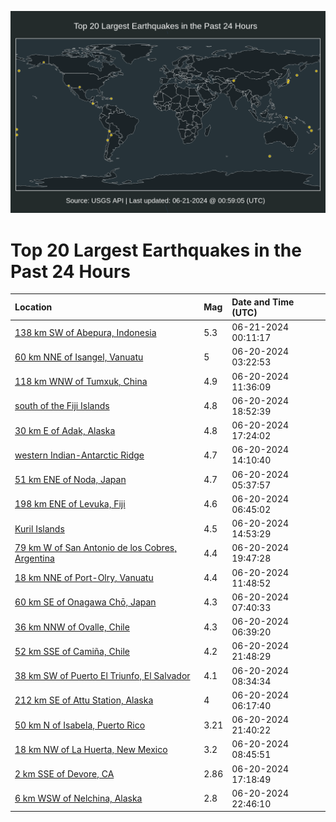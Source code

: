 ![Map](./map.png)

# Top 20 Largest Earthquakes in the Past 24 Hours

| Location | Mag | Date and Time (UTC) |
|:---|:---|:---|
| [138 km SW of Abepura, Indonesia](https://earthquake.usgs.gov/earthquakes/eventpage/us7000mtpd) | 5.3 | 06-21-2024 00:11:17 |
| [60 km NNE of Isangel, Vanuatu](https://earthquake.usgs.gov/earthquakes/eventpage/us7000mtj4) | 5 | 06-20-2024 03:22:53 |
| [118 km WNW of Tumxuk, China](https://earthquake.usgs.gov/earthquakes/eventpage/us7000mtkg) | 4.9 | 06-20-2024 11:36:09 |
| [south of the Fiji Islands](https://earthquake.usgs.gov/earthquakes/eventpage/us7000mtmq) | 4.8 | 06-20-2024 18:52:39 |
| [30 km E of Adak, Alaska](https://earthquake.usgs.gov/earthquakes/eventpage/us7000mtm3) | 4.8 | 06-20-2024 17:24:02 |
| [western Indian-Antarctic Ridge](https://earthquake.usgs.gov/earthquakes/eventpage/us7000mtlc) | 4.7 | 06-20-2024 14:10:40 |
| [51 km ENE of Noda, Japan](https://earthquake.usgs.gov/earthquakes/eventpage/us7000mtjg) | 4.7 | 06-20-2024 05:37:57 |
| [198 km ENE of Levuka, Fiji](https://earthquake.usgs.gov/earthquakes/eventpage/us7000mtjp) | 4.6 | 06-20-2024 06:45:02 |
| [Kuril Islands](https://earthquake.usgs.gov/earthquakes/eventpage/us7000mtlm) | 4.5 | 06-20-2024 14:53:29 |
| [79 km W of San Antonio de los Cobres, Argentina](https://earthquake.usgs.gov/earthquakes/eventpage/us7000mtn1) | 4.4 | 06-20-2024 19:47:28 |
| [18 km NNE of Port-Olry, Vanuatu](https://earthquake.usgs.gov/earthquakes/eventpage/us7000mtkk) | 4.4 | 06-20-2024 11:48:52 |
| [60 km SE of Onagawa Chō, Japan](https://earthquake.usgs.gov/earthquakes/eventpage/us7000mtjt) | 4.3 | 06-20-2024 07:40:33 |
| [36 km NNW of Ovalle, Chile](https://earthquake.usgs.gov/earthquakes/eventpage/us7000mtjm) | 4.3 | 06-20-2024 06:39:20 |
| [52 km SSE of Camiña, Chile](https://earthquake.usgs.gov/earthquakes/eventpage/us7000mtnu) | 4.2 | 06-20-2024 21:48:29 |
| [38 km SW of Puerto El Triunfo, El Salvador](https://earthquake.usgs.gov/earthquakes/eventpage/us7000mtjz) | 4.1 | 06-20-2024 08:34:34 |
| [212 km SE of Attu Station, Alaska](https://earthquake.usgs.gov/earthquakes/eventpage/us7000mtjk) | 4 | 06-20-2024 06:17:40 |
| [50 km N of Isabela, Puerto Rico](https://earthquake.usgs.gov/earthquakes/eventpage/pr71453563) | 3.21 | 06-20-2024 21:40:22 |
| [18 km NW of La Huerta, New Mexico](https://earthquake.usgs.gov/earthquakes/eventpage/us7000mtk0) | 3.2 | 06-20-2024 08:45:51 |
| [2 km SSE of Devore, CA](https://earthquake.usgs.gov/earthquakes/eventpage/ci40804504) | 2.86 | 06-20-2024 17:18:49 |
| [6 km WSW of Nelchina, Alaska](https://earthquake.usgs.gov/earthquakes/eventpage/ak0247wtt3zq) | 2.8 | 06-20-2024 22:46:10 |
